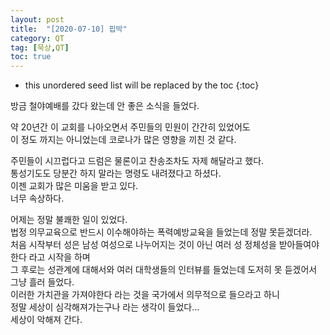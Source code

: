 ```yaml
---
layout: post
title:  "[2020-07-10] 핍박"
category: QT
tag: [묵상,QT]
toc: true
---
```

* this unordered seed list will be replaced by the toc
{:toc}

방금 철야예배를 갔다 왔는데 안 좋은 소식을 들었다.

약 20년간 이 교회를 나아오면서 주민들의 민원이 간간히 있었어도<br/> 이 정도 까지는 아니었는데 코로나가 많은 영향을 끼친 것 같다.

주민들이 시끄럽다고 드럼은 물론이고 찬송조차도 자제 해달라고 했다.<br/>
통성기도도 당분간 하지 말라는 명령도 내려졌다고 하셨다.<br/>
이젠 교회가 많은 미움을 받고 있다.<br/>
너무 속상하다.<br/>

어제는 정말 불쾌한 일이 있었다.<br/>
법정 의무교육으로 반드시 이수해야하는 폭력예방교육을 들었는데
정말 못듣겠더라.<br/>
처음 시작부터 성은 남성 여성으로 나누어지는 것이 아닌 여러 성 정체성을 받아들여야한다 라고 시작을 하며<br/>
그 후로는 성관계에 대해서와 여러 대학생들의 인터뷰를 들었는데 도저히 못 듣겠어서 그냥 흘러 들었다.<br/>
이러한 가치관을 가져야한다 라는 것을 국가에서 의무적으로 들으라고 하니<br/>
정말 세상이 심각해져가는구나 라는 생각이 들었다... <br/>
세상이 악해져 간다.<br/>
